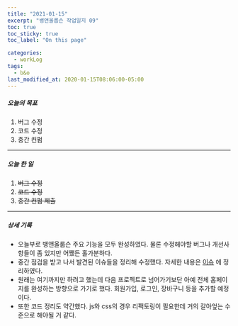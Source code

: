```yaml
---
title: "2021-01-15"
excerpt: "뱅앤올룹슨 작업일지 09"
toc: true
toc_sticky: true
toc_label: "On this page"

categories:
  - workLog
tags:
  - b&o
last_modified_at: 2020-01-15T08:06:00-05:00
---
```


##### 오늘의 목표

1. 버그 수정
2. 코드 수정
3. 중간 컨펌

---

##### 오늘 한 일

1. ~~버그 수정~~ <br>
2. ~~코드 수정~~
3. ~~중간 컨펌 제출~~

---

##### 상세 기록

- 오늘부로 뱅앤올룹슨 주요 기능을 모두 완성하였다. 물론 수정해야할 버그나 개선사항들이 좀 있지만 어쨌든 홀가분하다.
- 중간 점검을 받고 나서 발견된 이슈들을 정리해 수정했다. 자세한 내용은 [이슈](https://github.com/yooneunheo/portfolio_b-o/issues) 에 정리하였다.
- 원래는 여기까지만 하려고 했는데 다음 프로젝트로 넘어가기보단 아예 전체 홈페이지를 완성하는 방향으로 가기로 했다. 회원가입, 로그인, 장바구니 등을 추가할 예정이다.
- 또한 코드 정리도 약간했다. js와 css의 경우 리팩토링이 필요한데 거의 갈아엎는 수준으로 해야될 거 같다.

<br />
